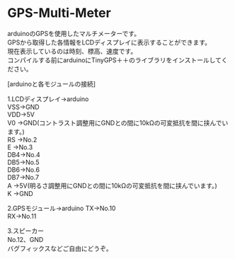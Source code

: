 # GPS-Multi-Meter
arduinoのGPSを使用したマルチメーターです。  
GPSから取得した各情報をLCDディスプレイに表示することができます。  
現在表示しているのは時刻、標高、速度です。  
コンパイルする前にarduinoにTinyGPS＋＋のライブラリをインストールしてください。
  
[arduinoと各モジュールの接続]

1.LCDディスプレイ->arduino  
  VSS->GND  
  VDD->5V  
  V0 ->GND(コントラスト調整用にGNDとの間に10kΩの可変抵抗を間に挟んでいます。)  
  RS ->No.2  
  E  ->No.3  
  DB4->No.4  
  DB5->No.5  
  DB6->No.6  
  DB7->No.7  
  A  ->5V(明るさ調整用にGNDとの間に10kΩの可変抵抗を間に挟んでいます。)  
  K  ->GND  

2.GPSモジュール->arduino
  TX->No.10  
  RX->No.11  

3.スピーカー  
  No.12、GND    
バグフィックスなどご自由にどうぞ。  
